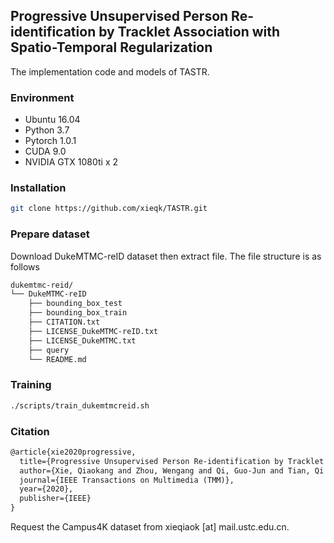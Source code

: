 ## Progressive Unsupervised Person Re-identification by Tracklet Association with Spatio-Temporal Regularization

The implementation code and models of TASTR.

### Environment

- Ubuntu 16.04
- Python 3.7
- Pytorch 1.0.1
- CUDA 9.0
- NVIDIA GTX 1080ti x 2

### Installation

```bash
git clone https://github.com/xieqk/TASTR.git
```

### Prepare dataset

Download DukeMTMC-reID dataset then extract file. The file structure is as follows

```bash
dukemtmc-reid/
└── DukeMTMC-reID
    ├── bounding_box_test
    ├── bounding_box_train
    ├── CITATION.txt
    ├── LICENSE_DukeMTMC-reID.txt
    ├── LICENSE_DukeMTMC.txt
    ├── query
    └── README.md
```

### Training

```bash
./scripts/train_dukemtmcreid.sh
```

### Citation
```latex
@article{xie2020progressive,
  title={Progressive Unsupervised Person Re-identification by Tracklet Association with Spatio-Temporal Regularization},
  author={Xie, Qiaokang and Zhou, Wengang and Qi, Guo-Jun and Tian, Qi and Li, Houqiang},
  journal={IEEE Transactions on Multimedia (TMM)},
  year={2020},
  publisher={IEEE}
}
```



Request the Campus4K dataset from xieqiaok [at] mail.ustc.edu.cn. 